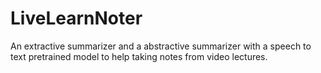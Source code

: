 # LiveLearnNoter
An extractive summarizer and a abstractive summarizer with a speech to text pretrained model to help taking notes from video lectures.
